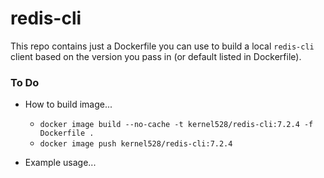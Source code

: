 # redis-cli

This repo contains just a Dockerfile you can use to build a local ``redis-cli`` client based on the version you pass in (or default listed in Dockerfile).  

### To Do
* How to build image...
    - `docker image build --no-cache -t kernel528/redis-cli:7.2.4 -f Dockerfile .`
    - `docker image push kernel528/redis-cli:7.2.4`

* Example usage...
